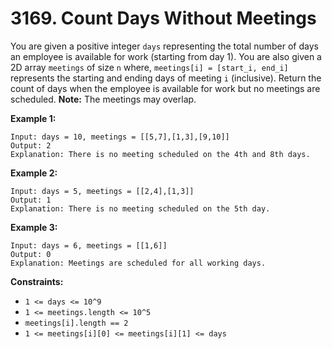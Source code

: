 # 3169. Count Days Without Meetings
You are given a positive integer `days` representing the total number of days an employee is available for work (starting from day 1). You are also given a 2D array `meetings` of size `n` where, `meetings[i] = [start_i, end_i]` represents the starting and ending days of meeting `i` (inclusive). Return the count of days when the employee is available for work but no meetings are scheduled. **Note:** The meetings may overlap.

**Example 1:**
```
Input: days = 10, meetings = [[5,7],[1,3],[9,10]]
Output: 2
Explanation: There is no meeting scheduled on the 4th and 8th days.
```

**Example 2:**
```
Input: days = 5, meetings = [[2,4],[1,3]]
Output: 1
Explanation: There is no meeting scheduled on the 5th day.
```  

**Example 3:**
```
Input: days = 6, meetings = [[1,6]]
Output: 0
Explanation: Meetings are scheduled for all working days.
```  

**Constraints:**
- `1 <= days <= 10^9`
- `1 <= meetings.length <= 10^5`
- `meetings[i].length == 2`
- `1 <= meetings[i][0] <= meetings[i][1] <= days`
